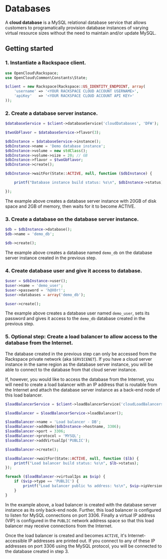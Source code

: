 # Databases

A **cloud database** is a MySQL relational database service that allows
customers to programatically provision database instances of varying virtual
resource sizes without the need to maintain and/or update MySQL.

## Getting started

### 1. Instantiate a Rackspace client.

```php
use OpenCloud\Rackspace;
use OpenCloud\Common\Constants\State;

$client = new Rackspace(Rackspace::US_IDENTITY_ENDPOINT, array(
    'username' => '<YOUR RACKSPACE CLOUD ACCOUNT USERNAME>',
    'apiKey'   => '<YOUR RACKSPACE CLOUD ACCOUNT API KEY>'
));
```

### 2. Create a database server instance.

```php
$databaseService = $client->databaseService('cloudDatabases', 'DFW');

$twoGbFlavor = $databaseService->flavor(3);

$dbInstance = $databaseService->instance();
$dbInstance->name = 'Demo database instance';
$dbInstance->volume = new stdClass();
$dbInstance->volume->size = 20; // GB
$dbInstance->flavor = $twoGbFlavor;
$dbInstance->create();

$dbInstance->waitFor(State::ACTIVE, null, function ($dbInstance) {

    printf("Database instance build status: %s\n", $dbInstance->status);

});
```

The example above creates a database server instance with 20GB of disk space and
2GB of memory, then waits for it to become ACTIVE.

### 3. Create a database on the database server instance.

```php
$db = $dbInstance->database();
$db->name = 'demo_db';

$db->create();
```

The example above creates a database named `demo_db` on the database server
instance created in the previous step.

### 4. Create database user and give it access to database.

```php
$user = $dbInstance->user();
$user->name = 'demo_user';
$user->password = 'h@X0r!';
$user->databases = array('demo_db');

$user->create();
```

The example above creates a database user named `demo_user`, sets its password
and gives it access to the `demo_db` database created in the previous step.

### 5. Optional step: Create a load balancer to allow access to the database from the Internet.

The database created in the previous step can only be accessed from the Rackspace
private network (aka `SERVICENET`). If you have a cloud server instance in the same
region as the database server instance, you will be able to connect to the database
from that cloud server instance.

If, however, you would like to access the database from the Internet, you will
need  to create a load balancer with an IP address that is routable from the
Internet and attach the database server instance as a back-end node of this load
balancer.

```php
$loadBalancerService = $client->loadBalancerService('cloudLoadBalancers', 'DFW');

$loadBalancer = $loadBalancerService->loadBalancer();

$loadBalancer->name = 'Load balancer - DB';
$loadBalancer->addNode($dbInstance->hostname, 3306);
$loadBalancer->port = 3306;
$loadBalancer->protocol = 'MYSQL';
$loadBalancer->addVirtualIp('PUBLIC');

$loadBalancer->create();

$loadBalancer->waitFor(State::ACTIVE, null, function ($lb) {
    printf("Load balancer build status: %s\n", $lb->status);
});

foreach ($loadBalancer->virtualIps as $vip) {
    if ($vip->type == 'PUBLIC') {
        printf("Load balancer public %s address: %s\n", $vip->ipVersion, $vip->address);
    }
}
```

In the example above, a load balancer is created with the database server
instance as its only back-end node. Further, this load balancer is configured
to listen for MySQL connections on port 3306. Finally a virtual IP address (VIP)
is configured in the `PUBLIC` network address space so that this load balancer
may receive connections from the Internet.

Once the load balancer is created and becomes `ACTIVE`, it's Internet-accessible
IP addresses are printed out. If you connect to any of these IP addresses on port
3306 using the MySQL protocol, you will be connected to the database created in
step 3.
